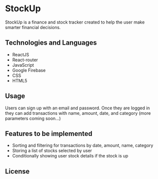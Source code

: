 # StockUp

StockUp is a finance and stock tracker created to help the user make smarter financial decisions.

## Technologies and Languages

- ReactJS
- React-router
- JavaScript
- Google Firebase
- CSS
- HTML5

## Usage

Users can sign up with an email and password. Once they are logged in they can add transactions with name, amount, date, and category (more parameters coming soon...)

## Features to be implemented

- Sorting and filtering for transactions by date, amount, name, category
- Storing a list of stocks selected by user
- Conditionally showing user stock details if the stock is up

## License
